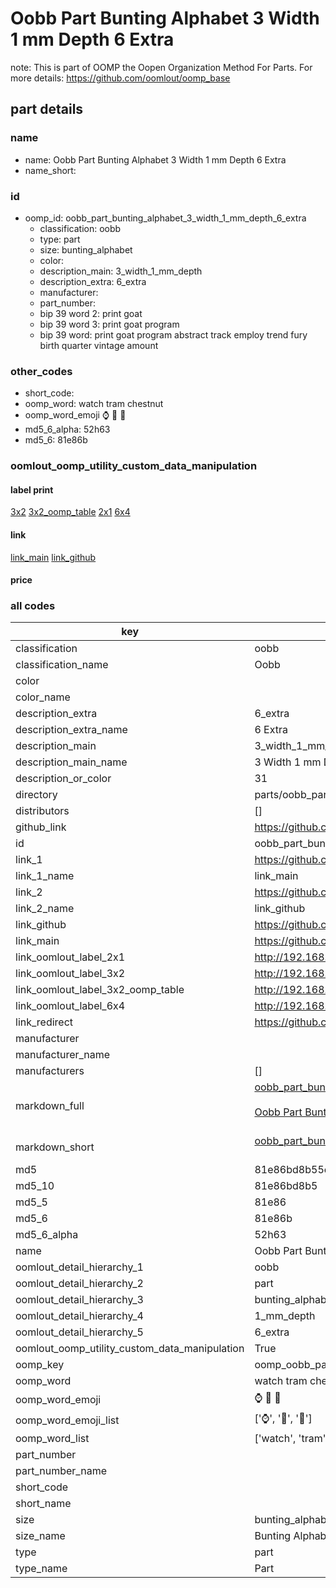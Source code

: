 # Oobb Part Bunting Alphabet 3 Width 1 mm Depth 6 Extra  

note: This is part of OOMP the Oopen Organization Method For Parts. For more details: https://github.com/oomlout/oomp_base

##  part details
  







### name
* name: Oobb Part Bunting Alphabet 3 Width 1 mm Depth 6 Extra
* name_short: 
### id
* oomp_id: oobb_part_bunting_alphabet_3_width_1_mm_depth_6_extra
  * classification: oobb
  * type: part
  * size: bunting_alphabet
  * color: 
  * description_main: 3_width_1_mm_depth
  * description_extra: 6_extra
  * manufacturer: 
  * part_number: 
  * bip 39 word 2: print goat
  * bip 39 word 3: print goat program
  * bip 39 word: print goat program abstract track employ trend fury birth quarter vintage amount

### other_codes
* short_code: 
* oomp_word: watch tram chestnut
* oomp_word_emoji :watch: :tram: :chestnut:
* md5_6_alpha: 52h63
* md5_6: 81e86b






### oomlout_oomp_utility_custom_data_manipulation
#### label print
[3x2](http://192.168.1.245:1112/?label=oomp%2052h63)
[3x2_oomp_table](http://192.168.1.108:1112/?label=oomp%2052h63)
[2x1](http://192.168.1.242:1112/?label=oomp%2052h63)
[6x4](http://192.168.1.55:1112/?label=oomp%2052h63)    

#### link

[link_main](https://github.com/oomlout/oomlout_oomp_version_1_messy/tree/main/parts/oobb_part_bunting_alphabet_3_width_1_mm_depth_6_extra) [link_github](https://github.com/oomlout/oomlout_oomp_version_1_messy/tree/main/parts/oobb_part_bunting_alphabet_3_width_1_mm_depth_6_extra)                             

#### price







### all codes 
| key | value |  
| --- | --- |  
| classification | oobb |  
| classification_name | Oobb |  
| color |  |  
| color_name |  |  
| description_extra | 6_extra |  
| description_extra_name | 6 Extra |  
| description_main | 3_width_1_mm_depth |  
| description_main_name | 3 Width 1 mm Depth |  
| description_or_color | 31 |  
| directory | parts/oobb_part_bunting_alphabet_3_width_1_mm_depth_6_extra |  
| distributors | [] |  
| github_link | https://github.com/oomlout/oomlout_oomp_part_src/tree/main/parts/oobb_part_bunting_alphabet_3_width_1_mm_depth_6_extra |  
| id | oobb_part_bunting_alphabet_3_width_1_mm_depth_6_extra |  
| link_1 | https://github.com/oomlout/oomlout_oomp_version_1_messy/tree/main/parts/oobb_part_bunting_alphabet_3_width_1_mm_depth_6_extra |  
| link_1_name | link_main |  
| link_2 | https://github.com/oomlout/oomlout_oomp_version_1_messy/tree/main/parts/oobb_part_bunting_alphabet_3_width_1_mm_depth_6_extra |  
| link_2_name | link_github |  
| link_github | https://github.com/oomlout/oomlout_oomp_version_1_messy/tree/main/parts/oobb_part_bunting_alphabet_3_width_1_mm_depth_6_extra |  
| link_main | https://github.com/oomlout/oomlout_oomp_version_1_messy/tree/main/parts/oobb_part_bunting_alphabet_3_width_1_mm_depth_6_extra |  
| link_oomlout_label_2x1 | http://192.168.1.242:1112/?label=oomp%2052h63 |  
| link_oomlout_label_3x2 | http://192.168.1.245:1112/?label=oomp%2052h63 |  
| link_oomlout_label_3x2_oomp_table | http://192.168.1.108:1112/?label=oomp%2052h63 |  
| link_oomlout_label_6x4 | http://192.168.1.55:1112/?label=oomp%2052h63 |  
| link_redirect | https://github.com/oomlout/oomlout_oomp_version_1_messy/tree/main/parts/oobb_part_bunting_alphabet_3_width_1_mm_depth_6_extra |  
| manufacturer |  |  
| manufacturer_name |  |  
| manufacturers | [] |  
| markdown_full | [oobb_part_bunting_alphabet_3_width_1_mm_depth_6_extra](none)<br>[](none)<br>[Oobb Part Bunting Alphabet 3 Width 1 Mm Depth 6 Extra](none)<br><br> |  
| markdown_short | [oobb_part_bunting_alphabet_3_width_1_mm_depth_6_extra](none)<br><br> |  
| md5 | 81e86bd8b55e7d0123f3400f57d90556 |  
| md5_10 | 81e86bd8b5 |  
| md5_5 | 81e86 |  
| md5_6 | 81e86b |  
| md5_6_alpha | 52h63 |  
| name | Oobb Part Bunting Alphabet 3 Width 1 mm Depth 6 Extra |  
| oomlout_detail_hierarchy_1 | oobb |  
| oomlout_detail_hierarchy_2 | part |  
| oomlout_detail_hierarchy_3 | bunting_alphabet |  
| oomlout_detail_hierarchy_4 | 1_mm_depth |  
| oomlout_detail_hierarchy_5 | 6_extra |  
| oomlout_oomp_utility_custom_data_manipulation | True |  
| oomp_key | oomp_oobb_part_bunting_alphabet_3_width_1_mm_depth_6_extra |  
| oomp_word | watch tram chestnut |  
| oomp_word_emoji | :watch: :tram: :chestnut: |  
| oomp_word_emoji_list | [':watch:', ':tram:', ':chestnut:'] |  
| oomp_word_list | ['watch', 'tram', 'chestnut'] |  
| part_number |  |  
| part_number_name |  |  
| short_code |  |  
| short_name |  |  
| size | bunting_alphabet |  
| size_name | Bunting Alphabet |  
| type | part |  
| type_name | Part |  
